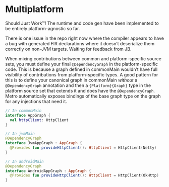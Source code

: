 # Multiplatform

Should Just Work™️! The runtime and code gen have been implemented to be entirely platform-agnostic so far.

There is one issue in the repo right now where the compiler appears to have a bug with generated FIR declarations where it doesn’t deserialize them correctly on non-JVM targets. Waiting for feedback from JB.

When mixing contributions between common and platform-specific source sets, you must define your final `@DependencyGraph` in the platform-specific code. This is because a graph defined in commonMain wouldn’t have full visibility of contributions from platform-specific types. A good pattern for this is to define your canonical graph in commonMain *without* a `@DependencyGraph` annotation and then a `{Platform}{Graph}` type in the platform source set that extends it and does have the `@DependencyGraph`. Metro automatically exposes bindings of the base graph type on the graph for any injections that need it.

```kotlin
// In commonMain
interface AppGraph {
  val httpClient: HttpClient
}

// In jvmMain
@DependencyGraph
interface JvmAppGraph : AppGraph {
  @Provides fun provideHttpClient(): HttpClient = HttpClient(Netty)
}

// In androidMain
@DependencyGraph
interface AndroidAppGraph : AppGraph {
  @Provides fun provideHttpClient(): HttpClient = HttpClient(OkHttp)
}
```
